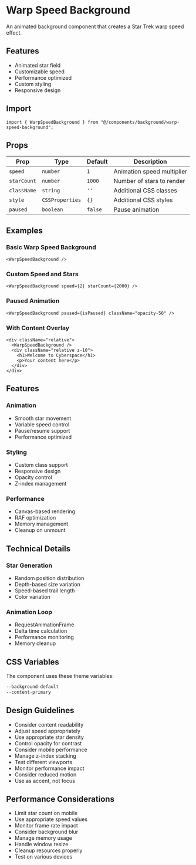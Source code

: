 # Warp Speed Background

An animated background component that creates a Star Trek warp speed effect.

## Features

- Animated star field
- Customizable speed
- Performance optimized
- Custom styling
- Responsive design

## Import

```tsx
import { WarpSpeedBackground } from "@/components/background/warp-speed-background";
```

## Props

| Prop        | Type            | Default | Description                |
| ----------- | --------------- | ------- | -------------------------- |
| `speed`     | `number`        | `1`     | Animation speed multiplier |
| `starCount` | `number`        | `1000`  | Number of stars to render  |
| `className` | `string`        | `''`    | Additional CSS classes     |
| `style`     | `CSSProperties` | `{}`    | Additional CSS styles      |
| `paused`    | `boolean`       | `false` | Pause animation            |

## Examples

### Basic Warp Speed Background

```tsx
<WarpSpeedBackground />
```

### Custom Speed and Stars

```tsx
<WarpSpeedBackground speed={2} starCount={2000} />
```

### Paused Animation

```tsx
<WarpSpeedBackground paused={isPaused} className="opacity-50" />
```

### With Content Overlay

```tsx
<div className="relative">
  <WarpSpeedBackground />
  <div className="relative z-10">
    <h1>Welcome to Cyberspace</h1>
    <p>Your content here</p>
  </div>
</div>
```

## Features

### Animation

- Smooth star movement
- Variable speed control
- Pause/resume support
- Performance optimized

### Styling

- Custom class support
- Responsive design
- Opacity control
- Z-index management

### Performance

- Canvas-based rendering
- RAF optimization
- Memory management
- Cleanup on unmount

## Technical Details

### Star Generation

- Random position distribution
- Depth-based size variation
- Speed-based trail length
- Color variation

### Animation Loop

- RequestAnimationFrame
- Delta time calculation
- Performance monitoring
- Memory cleanup

## CSS Variables

The component uses these theme variables:

```css
--background-default
--content-primary
```

## Design Guidelines

- Consider content readability
- Adjust speed appropriately
- Use appropriate star density
- Control opacity for contrast
- Consider mobile performance
- Manage z-index stacking
- Test different viewports
- Monitor performance impact
- Consider reduced motion
- Use as accent, not focus

## Performance Considerations

- Limit star count on mobile
- Use appropriate speed values
- Monitor frame rate impact
- Consider background blur
- Manage memory usage
- Handle window resize
- Cleanup resources properly
- Test on various devices
